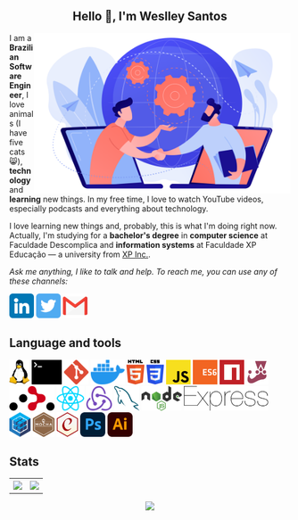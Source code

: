 <article>
  <h1 align="center">Hello 👋, I'm Weslley Santos</h1>
  <p>
    <a href="#">
      <img src="Images/connection.png" alt="represents connection between people by tecnology" width="460px" align="right" />
    </a>
  <p>
  <p>
  I am a <strong>Brazilian Software Engineer</strong>, I love animals (I have five cats 😸), <strong>technology</strong> and <strong>learning</strong> new things. In my free time, I love to watch YouTube videos, especially podcasts and everything about technology.
  </p>
  <p>
  I love learning new things and, probably, this is what I'm doing right now. Actually, I'm studying for a <strong>bachelor's degree</strong> in <strong>computer science</strong> at Faculdade Descomplica and <strong>information systems</strong> at Faculdade XP Educação — a university from <a href="https://www.xpinc.com/">XP Inc.</a>.
  </p>
  <p>
    <em>
      Ask me anything, I like to talk and help. To reach me, you can use any of these channels: 
    </em>
  </p>
  <div>
    <a href="https://www.linkedin.com/in/weslley-almerindo/"><img src="Images/linkedin.png" alt="linkedin" height="44px" /></a>
    <a href="https://twitter.com/wes_almerindo"><img src="Images/twitter.png" alt="twitter" height="44px" /></a>
    <a href="mailto:weslleyalmerindo2@gmail.com"><img src="Images/gmail.png" alt="email" height="44px" /></a>
  </div>
  <h2>Language and tools</h2>
  <div>
    <a href=""><img src="Images/linux-tux.svg" alt="linux" height="44px" /></a>
    <a href=""><img src="Images/terminal.svg" alt="terminal" height="44px" /></a>
    <a href=""><img src="Images/git-icon.svg" alt="git" height="44px" /></a>
    <a href=""><img src="Images/docker-icon.svg" alt="docker" height="44px" /></a>
    <a href=""><img src="Images/html-5.svg" alt="html-5" height="44px" /></a>
    <a href=""><img src="Images/css-3.svg" alt="css-3" height="44px" /></a>
    <a href=""><img src="Images/javascript.svg" alt="javascript" height="44px" /></a>
    <a href=""><img src="Images/es6.svg" alt="es6" height="44px" /></a>
    <a href=""><img src="Images/npm.svg" alt="node package manager" height="44px" /></a>
    <a href=""><img src="Images/jest.svg" alt="jest" height="44px" /></a>
    <a href=""><img src="Images/react-router.svg" alt="react router" height="44px" /></a>
    <a href=""><img src="Images/react.svg" alt="reactjs" height="44px" /></a>
    <a href=""><img src="Images/redux.svg" alt="redux" height="44px" /></a>
    <a href=""><img src="Images/mysql.svg" alt="mysql" height="44px" /></a>
    <a href=""><img src="Images/nodejs.svg" alt="nodejs" height="44px" /></a>
    <a href=""><img src="Images/express.svg" alt="exppressJS" height="44px" /></a>
    <a href=""><img src="Images/sequelize.svg" alt="sequelize" height="44px" /></a>
    <a href=""><img src="Images/mocha.svg" alt="mocha" height="44px" /></a>
    <a href=""><img src="Images/chai.svg" alt="chai" height="44px" /></a>
    <a href=""><img src="Images/adobe-photoshop.svg" alt="adobe photoshop" height="44px" /></a>
    <a href=""><img src="Images/adobe-illustrator.svg" alt="adobe illustrator" height="44px" /></a>
  </div>
  <div>
    <h2>Stats</h2>
    <table align="center">
      <tr>
        <th>
          <a href="https://github.com/anuraghazra/github-readme-stats">
            <img src="https://github-readme-stats.vercel.app/api?username=wes-santos&show_icons=true&theme=github_dark" />
          </a>
        </th>
        <th>
          <a href="https://github.com/anuraghazra/github-readme-stats">
            <img src="https://github-readme-stats.vercel.app/api/top-langs/?username=wes-santos&layout=compact&theme=github_dark" />
          </a>
        </th>
      </tr>
    </table>
    <p align="center">
      <a href="https://github.com/alexandresanlim/Badges4-README.md-Profile">
        <img src="https://github-readme-streak-stats.herokuapp.com/?user=wes-santos&theme=github-dark" />
      </a>
    </p>
  </div>
</article>
<!---
wes-santos/wes-santos is a ✨ special ✨ repository because its `README.md` (this file) appears on your GitHub profile.
You can click the Preview link to take a look at your changes.
--->
